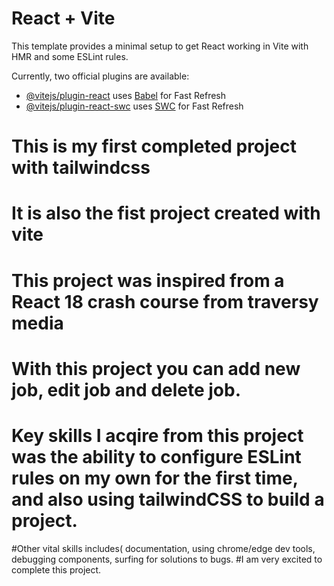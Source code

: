# React + Vite

This template provides a minimal setup to get React working in Vite with HMR and some ESLint rules.

Currently, two official plugins are available:

- [@vitejs/plugin-react](https://github.com/vitejs/vite-plugin-react/blob/main/packages/plugin-react/README.md) uses [Babel](https://babeljs.io/) for Fast Refresh
- [@vitejs/plugin-react-swc](https://github.com/vitejs/vite-plugin-react-swc) uses [SWC](https://swc.rs/) for Fast Refresh

# This is my first completed project with tailwindcss
# It is also the fist project created with vite
# This project was inspired from a React 18 crash course from traversy media
# With this project you can add new job, edit job and delete job.
# Key skills I acqire from this project was the ability to configure ESLint rules on my own for the first time, and also using tailwindCSS to build a project.
#Other vital skills includes( documentation, using chrome/edge dev tools, debugging components, surfing for solutions to bugs.
#I am very excited to complete this project.
